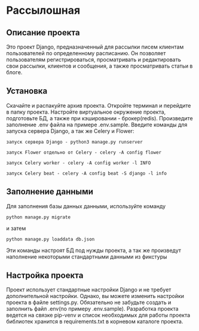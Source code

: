 # Рассылошная

## Описание проекта

Это проект Django, предназначенный для рассылки писем клиентам пользователей 
по определенному расписанию. Он позволяет пользователям регистрироваться, 
просматривать и редактировать свои рассылки, клиентов и сообщения, а также просматривать 
статьи в блоге.

## Установка

Скачайте и распакуйте архив проекта.
Откройте терминал и перейдите в папку проекта.
Настройте виртуальное окружение проекта, подготовьте БД, а также при кэшировании - брокер(redis).
Произведите заполнение .env файла на примере .env.sample.
Введите команды для запуска сервера Django, а так же Celery и Flower:

    запуск сервера Django - python3 manage.py runserver

    запуск Flower отдельно от Celery - celery -A config flower

    запуск Celery worker - celery -A config worker -l INFO
    
    запуск Celery beat - celery -A config beat -S django -l info

## Заполнение данными

Для заполнения базы данных данными, используйте команду 

    python manage.py migrate
и затем 

    python manage.py loaddata db.json 
Эти команды настроят БД под нужды проекта, а так же произведут наполнение 
некоторыми стандартными данными из фикстуры

## Настройка проекта
Проект использует стандартные настройки Django и не требует дополнительной
настройки. Однако, вы можете изменить настройки проекта в файле settings.py.
Обязательно не забудьте создать и заполнить файл .env(по примеру .env.sample).
Разработка проекта ведется на связке pip-venv и список необходимых для работы
проекта библиотек хранится в requirements.txt в корневом каталоге проекта.
